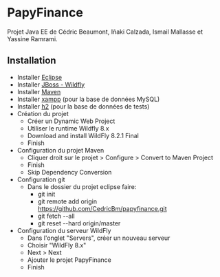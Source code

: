 # PapyFinance
Projet Java EE de Cédric Beaumont, Iñaki Calzada, Ismail Mallasse et Yassine Ramrami.

## Installation
- Installer [Eclipse](https://eclipse.org/downloads/)
- Installer [JBoss - Wildfly](http://tools.jboss.org/downloads/jbosstools/mars/4.3.0.Final.html)
- Installer [Maven](http://www.eclipse.org/m2e/)
- Installer [xampp](https://www.apachefriends.org/fr/download.html) (pour la base de données MySQL)
- Installer [h2](http://www.h2database.com/html/download.html) (pour la base de données de tests)
- Création du projet
  - Créer un Dynamic Web Project
  - Utiliser le runtime Wildfly 8.x
  - Download and install WildFly 8.2.1 Final
  - Finish
- Configuration du projet Maven
  - Cliquer droit sur le projet > Configure > Convert to Maven Project
  - Finish
  - Skip Dependency Conversion
- Configuration git
  - Dans le dossier du projet eclipse faire:
    - git init
    - git remote add origin https://github.com/CedricBm/papyfinance.git
    - git fetch --all
    - git reset --hard origin/master
- Configuration du serveur WildFly
  - Dans l'onglet "Servers", créer un nouveau serveur
  - Choisir "WildFly 8.x"
  - Next > Next
  - Ajouter le projet PapyFinance
  - Finish
